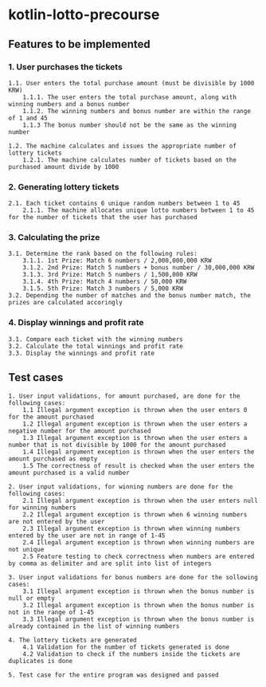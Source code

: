 # kotlin-lotto-precourse


## Features to be implemented

### 1. User purchases the tickets

	1.1. User enters the total purchase amount (must be divisible by 1000 KRW)
        1.1.1. The user enters the total purchase amount, along with winning numbers and a bonus number
        1.1.2. The winning numbers and bonus number are within the range of 1 and 45
        1.1.3 The bonus number should not be the same as the winning number

	1.2. The machine calculates and issues the appropriate number of lottery tickets
        1.2.1. The machine calculates number of tickets based on the purchased amount divide by 1000
        
### 2. Generating lottery tickets

	2.1. Each ticket contains 6 unique random numbers between 1 to 45
        2.1.1. The machine allocates unique lotto numbers between 1 to 45 for the number of tickets that the user has purchased

### 3.  Calculating the prize

	3.1. Determine the rank based on the following rules:
		3.1.1. 1st Prize: Match 6 numbers / 2,000,000,000 KRW
		3.1.2. 2nd Prize: Match 5 numbers + bonus number / 30,000,000 KRW
		3.1.3. 3rd Prize: Match 5 numbers / 1,500,000 KRW
		3.1.4. 4th Prize: Match 4 numbers / 50,000 KRW
		3.1.5. 5th Prize: Match 3 numbers / 5,000 KRW
    3.2. Depending the number of matches and the bonus number match, the prizes are calculated accoringly

### 4. Display winnings and profit rate

	3.1. Compare each ticket with the winning numbers
	3.2. Calculate the total winnings and profit rate
	3.3. Display the winnings and profit rate 
	
## Test cases
    1. User input validations, for amount purchased, are done for the following cases:
        1.1 Illegal argument exception is thrown when the user enters 0 for the amount purchased
        1.2 Illegal argument exception is thrown when the user enters a negative number for the amount purchased 
        1.3 Illegal argument exception is thrown when the user enters a number that is not divisible by 1000 for the amount purchased
        1.4 Illegal argument exception is thrown when the user enters the amount purchased as empty
        1.5 The correctness of result is checked when the user enters the amount purchased is a valid number
        
    2. User input validations, for winning numbers are done for the following cases: 
        2.1 Illegal argument exception is thrown when the user enters null for winning numbers
        2.2 Illegal argument exception is thrown when 6 winning numbers are not entered by the user
        2.3 Illegal argument exception is thrown when winning numbers entered by the user are not in range of 1-45
        2.4 Illegal argument exception is thrown when winning numbers are not unique
        2.5 Feature testing to check correctness when numbers are entered by comma as delimiter and are split into list of integers

    3. User input validations for bonus numbers are done for the sollowing cases:
        3.1 Illegal argument exception is thrown when the bonus number is null or empty
        3.2 Illegal argument exception is thrown when the bonus number is not in the range of 1-45
        3.3 Illegal argument exception is thrown when the bonus number is already contained in the list of winning numbers

    4. The lottery tickets are generated
        4.1 Validation for the number of tickets generated is done
        4.2 Validation to check if the numbers inside the tickets are duplicates is done

    5. Test case for the entire program was designed and passed
